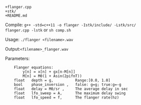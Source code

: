 ```
+flanger.cpp
+stk/
+README.md
```

Compile:
`g++ -std=c++11 -o flanger -Istk/include/ -Lstk/src/ flanger.cpp -lstk`
    or
`sh comp.sh`

Usage:  `./flanger <filename>.wav`

Output:`<filename>_flanger.wav`

Parameters:
```
    Flanger equations:
        y[n] = x[n] + gx[n-M[n]]
        M[n] = M0(1 + Asin(2pifnT))
    float   depth = g,          Range:[0.0, 1.0]
    bool    phase_inversion ,   false: g=g; true:g=-g
    float   delay = M0/sr ,     The average delay in sec
    float   lfo_sweep = A,      The maximum delay swing
    float   lfo_speed = f,      The flanger rate(hz)
```
